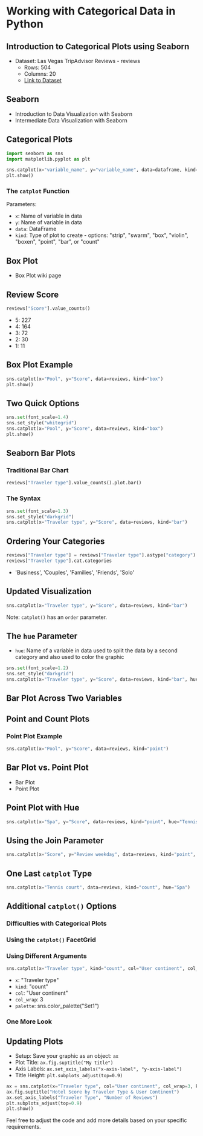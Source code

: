 # Working with Categorical Data in Python

## Introduction to Categorical Plots using Seaborn
- Dataset: Las Vegas TripAdvisor Reviews - reviews
  - Rows: 504
  - Columns: 20
  - [Link to Dataset](https://www.kaggle.com/crawford/las-vegas-tripadvisor-reviews)

## Seaborn
- Introduction to Data Visualization with Seaborn
- Intermediate Data Visualization with Seaborn

## Categorical Plots
```python
import seaborn as sns
import matplotlib.pyplot as plt

sns.catplot(x="variable_name", y="variable_name", data=dataframe, kind="plot_type")
plt.show()
```

### The `catplot` Function
Parameters:
- `x`: Name of variable in data
- `y`: Name of variable in data
- `data`: DataFrame
- `kind`: Type of plot to create - options: "strip", "swarm", "box", "violin", "boxen", "point", "bar", or "count"

## Box Plot
- Box Plot wiki page

## Review Score
```python
reviews["Score"].value_counts()
```
- 5: 227
- 4: 164
- 3: 72
- 2: 30
- 1: 11

## Box Plot Example
```python
sns.catplot(x="Pool", y="Score", data=reviews, kind="box")
plt.show()
```

## Two Quick Options
```python
sns.set(font_scale=1.4)
sns.set_style("whitegrid")
sns.catplot(x="Pool", y="Score", data=reviews, kind="box")
plt.show()
```

## Seaborn Bar Plots
### Traditional Bar Chart
```python
reviews["Traveler type"].value_counts().plot.bar()
```

### The Syntax
```python
sns.set(font_scale=1.3)
sns.set_style("darkgrid")
sns.catplot(x="Traveler type", y="Score", data=reviews, kind="bar")
```

## Ordering Your Categories
```python
reviews["Traveler type"] = reviews["Traveler type"].astype("category")
reviews["Traveler type"].cat.categories
```
- 'Business', 'Couples', 'Families', 'Friends', 'Solo'

## Updated Visualization
```python
sns.catplot(x="Traveler type", y="Score", data=reviews, kind="bar")
```
Note: `catplot()` has an `order` parameter.

## The `hue` Parameter
- `hue`: Name of a variable in data used to split the data by a second category and also used to color the graphic
```python
sns.set(font_scale=1.2)
sns.set_style("darkgrid")
sns.catplot(x="Traveler type", y="Score", data=reviews, kind="bar", hue="Tennis court")
```

## Bar Plot Across Two Variables

## Point and Count Plots
### Point Plot Example
```python
sns.catplot(x="Pool", y="Score", data=reviews, kind="point")
```

## Bar Plot vs. Point Plot
- Bar Plot
- Point Plot

## Point Plot with Hue
```python
sns.catplot(x="Spa", y="Score", data=reviews, kind="point", hue="Tennis court", dodge=True)
```

## Using the Join Parameter
```python
sns.catplot(x="Score", y="Review weekday", data=reviews, kind="point", join=False)
```

## One Last `catplot` Type
```python
sns.catplot(x="Tennis court", data=reviews, kind="count", hue="Spa")
```

## Additional `catplot()` Options
### Difficulties with Categorical Plots

### Using the `catplot()` FacetGrid

### Using Different Arguments
```python
sns.catplot(x="Traveler type", kind="count", col="User continent", col_wrap=3, palette=sns.color_palette("Set1"), data=reviews)
```
- `x`: "Traveler type"
- `kind`: "count"
- `col`: "User continent"
- `col_wrap`: 3
- `palette`: sns.color_palette("Set1")

### One More Look

## Updating Plots
- Setup: Save your graphic as an object: `ax`
- Plot Title: `ax.fig.suptitle("My title")`
- Axis Labels: `ax.set_axis_labels("x-axis-label", "y-axis-label")`
- Title Height: `plt.subplots_adjust(top=0.9)`

```python
ax = sns.catplot(x="Traveler type", col="User continent", col_wrap=3, kind="count", palette=sns.color_palette("Set1"), data=reviews)
ax.fig.suptitle("Hotel Score by Traveler Type & User Continent")
ax.set_axis_labels("Traveler Type", "Number of Reviews")
plt.subplots_adjust(top=0.9)
plt.show()
```

Feel free to adjust the code and add more details based on your specific requirements.